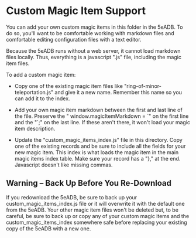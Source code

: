 # Custom Magic Item Support

You can add your own custom magic items in this folder in the 5eADB. To do so, you'll want to be comfortable working with markdown files and comfortable editing configuration files with a text editor.

Because the 5eADB runs without a web server, it cannot load markdown files locally. Thus, everything is a javascript ".js" file, including the magic item files.

To add a custom magic item:

- Copy one of the existing magic item files like "ring-of-minor-teleportation.js" and give it a new name. Remember this name so you can add it to the index.

- Add your own magic item markdown between the first and last line of the file. Preserve the " window.magicItemMarkdown = \`" on the first line and the "\`;" on the last line. If these aren't there, it won't load your magic item description.

- Update the "custom_magic_items_index.js" file in this directory. Copy one of the existing records and be sure to include all the fields for your new magic item. This index is what loads the magic item in the main magic items index table. Make sure your record has a "}," at the end. Javascript doesn't like missing commas.

## Warning – Back Up Before You Re-Download

If you redownload the 5eADB, be sure to back up your custom_magic_items_index.js file or it will overwrite it with the default one from the 5eADB. Your other magic item files won't be deleted but, to be careful, be sure to back up or copy any of your custom magic items and the custom_magic_items_index somewhere safe before replacing your existing copy of the 5eADB with a new one.